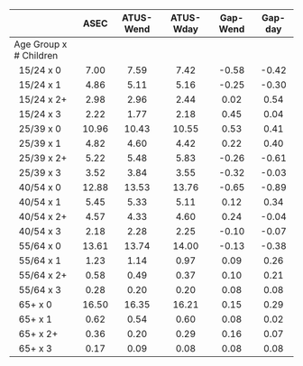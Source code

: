 
|                      |         ASEC |    ATUS-Wend |    ATUS-Wday |     Gap-Wend |      Gap-day |
| -------------------- | :----------: | :----------: | :----------: | :----------: | :----------: |
| Age Group x # Children |              |              |              |              |              |
| &nbsp;&nbsp;15/24 x 0 |         7.00 |         7.59 |         7.42 |        -0.58 |        -0.42 |
| &nbsp;&nbsp;15/24 x 1 |         4.86 |         5.11 |         5.16 |        -0.25 |        -0.30 |
| &nbsp;&nbsp;15/24 x 2+ |         2.98 |         2.96 |         2.44 |         0.02 |         0.54 |
| &nbsp;&nbsp;15/24 x 3 |         2.22 |         1.77 |         2.18 |         0.45 |         0.04 |
| &nbsp;&nbsp;25/39 x 0 |        10.96 |        10.43 |        10.55 |         0.53 |         0.41 |
| &nbsp;&nbsp;25/39 x 1 |         4.82 |         4.60 |         4.42 |         0.22 |         0.40 |
| &nbsp;&nbsp;25/39 x 2+ |         5.22 |         5.48 |         5.83 |        -0.26 |        -0.61 |
| &nbsp;&nbsp;25/39 x 3 |         3.52 |         3.84 |         3.55 |        -0.32 |        -0.03 |
| &nbsp;&nbsp;40/54 x 0 |        12.88 |        13.53 |        13.76 |        -0.65 |        -0.89 |
| &nbsp;&nbsp;40/54 x 1 |         5.45 |         5.33 |         5.11 |         0.12 |         0.34 |
| &nbsp;&nbsp;40/54 x 2+ |         4.57 |         4.33 |         4.60 |         0.24 |        -0.04 |
| &nbsp;&nbsp;40/54 x 3 |         2.18 |         2.28 |         2.25 |        -0.10 |        -0.07 |
| &nbsp;&nbsp;55/64 x 0 |        13.61 |        13.74 |        14.00 |        -0.13 |        -0.38 |
| &nbsp;&nbsp;55/64 x 1 |         1.23 |         1.14 |         0.97 |         0.09 |         0.26 |
| &nbsp;&nbsp;55/64 x 2+ |         0.58 |         0.49 |         0.37 |         0.10 |         0.21 |
| &nbsp;&nbsp;55/64 x 3 |         0.28 |         0.20 |         0.20 |         0.08 |         0.08 |
| &nbsp;&nbsp;65+ x 0  |        16.50 |        16.35 |        16.21 |         0.15 |         0.29 |
| &nbsp;&nbsp;65+ x 1  |         0.62 |         0.54 |         0.60 |         0.08 |         0.02 |
| &nbsp;&nbsp;65+ x 2+ |         0.36 |         0.20 |         0.29 |         0.16 |         0.07 |
| &nbsp;&nbsp;65+ x 3  |         0.17 |         0.09 |         0.08 |         0.08 |         0.08 |


